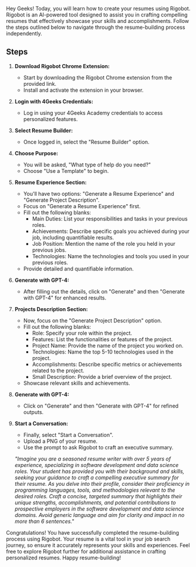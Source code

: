 Hey Geeks! Today, you will learn how to create your resumes using Rigobot. Rigobot is an AI-powered tool designed to assist you in crafting compelling resumes that effectively showcase your skills and accomplishments. Follow the steps outlined below to navigate through the resume-building process independently.

## Steps

1. **Download Rigobot Chrome Extension:**
   - Start by downloading the Rigobot Chrome extension from the provided link.
   - Install and activate the extension in your browser.

2. **Login with 4Geeks Credentials:**
   - Log in using your 4Geeks Academy credentials to access personalized features.

3. **Select Resume Builder:**
   - Once logged in, select the "Resume Builder" option.

4. **Choose Purpose:**
   - You will be asked, "What type of help do you need?"
   - Choose "Use a Template" to begin.

5. **Resume Experience Section:**
   - You'll have two options: "Generate a Resume Experience" and "Generate Project Description".
   - Focus on "Generate a Resume Experience" first.
   - Fill out the following blanks:
     - Main Duties: List your responsibilities and tasks in your previous roles.
     - Achievements: Describe specific goals you achieved during your job, including quantifiable results.
     - Job Position: Mention the name of the role you held in your previous jobs.
     - Technologies: Name the technologies and tools you used in your previous roles.
   - Provide detailed and quantifiable information.

6. **Generate with GPT-4:**
   - After filling out the details, click on "Generate" and then "Generate with GPT-4" for enhanced results.

7. **Projects Description Section:**
   - Now, focus on the "Generate Project Description" option.
   - Fill out the following blanks:
     - Role: Specify your role within the project.
     - Features: List the functionalities or features of the project.
     - Project Name: Provide the name of the project you worked on.
     - Technologies: Name the top 5-10 technologies used in the project.
     - Accomplishments: Describe specific metrics or achievements related to the project.
     - Small Description: Provide a brief overview of the project.
   - Showcase relevant skills and achievements.

8. **Generate with GPT-4:**
   - Click on "Generate" and then "Generate with GPT-4" for refined outputs.

9. **Start a Conversation:**
   - Finally, select "Start a Conversation".
   - Upload a PNG of your resume.
   - Use the prompt to ask Rigobot to craft an executive summary.
     
   _"Imagine you are a seasoned resume writer with over 5 years of experience, specializing in software development and data science roles. Your student has provided you with their background and skills, seeking your guidance to craft a compelling executive summary for their resume. As you delve into their profile, consider their proficiency in programming languages, tools, and methodologies relevant to the desired roles. Craft a concise, targeted summary that highlights their unique strengths, accomplishments, and potential contributions to prospective employers in the software development and data science domains. Avoid generic language and aim for clarity and impact in no more than 6 sentences."_

Congratulations! You have successfully completed the resume-building process using Rigobot. Your resume is a vital tool in your job search journey, so ensure it accurately represents your skills and experiences. Feel free to explore Rigobot further for additional assistance in crafting personalized resumes. Happy resume-building!
